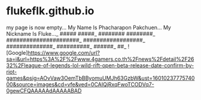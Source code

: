 # flukeflk.github.io
my page is now empty...
      My Name Is Phacharapon Pakchuen...
      My Nickname Is Fluke..._
      #####    #####_
    ########  ########_
  ######################_
    ##################_
      ##############_
        ##########_
          ######_
            ##_
![Google]https://www.google.com/url?sa=i&url=https%3A%2F%2Fwww.4gamers.co.th%2Fnews%2Fdetail%2F2632%2Fleague-of-legends-lol-wild-rift-open-beta-release-date-confirm-by-riot-games&psig=AOvVaw3OemTbBByomuUMJh63GzbW&ust=1601023777574000&source=images&cd=vfe&ved=0CAIQjRxqFwoTCODVq7-0gewCFQAAAAAdAAAAABAD


      